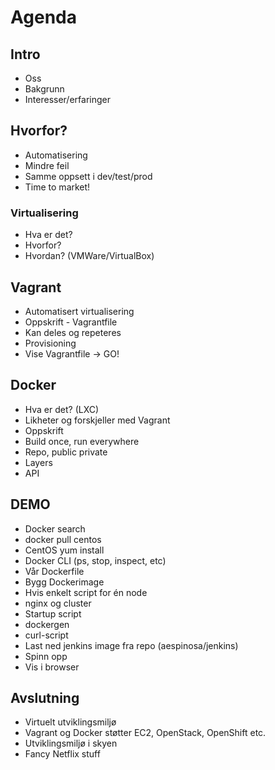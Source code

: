 # Agenda

## Intro
* Oss
* Bakgrunn
* Interesser/erfaringer

## Hvorfor?
* Automatisering
* Mindre feil
* Samme oppsett i dev/test/prod
* Time to market!

### Virtualisering
* Hva er det?
* Hvorfor?
* Hvordan? (VMWare/VirtualBox)

## Vagrant
* Automatisert virtualisering
* Oppskrift - Vagrantfile
* Kan deles og repeteres
* Provisioning
* Vise Vagrantfile -> GO!

## Docker
* Hva er det? (LXC)
* Likheter og forskjeller med Vagrant
 * Oppskrift
 * Build once, run everywhere
* Repo, public private
* Layers
* API

## DEMO
* Docker search
* docker pull centos
* CentOS yum install
* Docker CLI (ps, stop, inspect, etc)
* Vår Dockerfile
 * Bygg Dockerimage
 * Hvis enkelt script for én node
* nginx og cluster
 * Startup script
 * dockergen
 * curl-script
* Last ned jenkins image fra repo (aespinosa/jenkins)
 * Spinn opp
 * Vis i browser

## Avslutning
* Virtuelt utviklingsmiljø
* Vagrant og Docker støtter EC2, OpenStack, OpenShift etc.
* Utviklingsmiljø i skyen
* Fancy Netflix stuff
